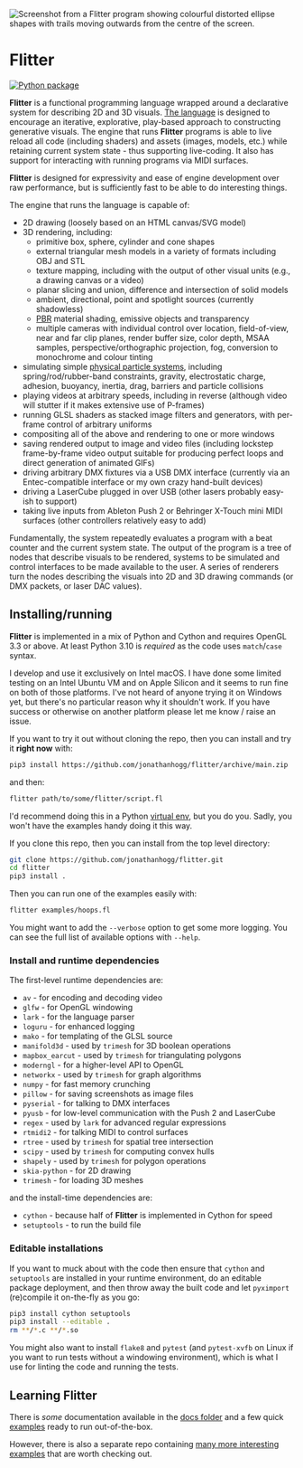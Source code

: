 ![Screenshot from a Flitter program showing colourful distorted ellipse shapes
with trails moving outwards from the centre of the screen.](docs/header.jpg)

# Flitter

[![Python package](https://github.com/jonathanhogg/flitter/actions/workflows/python-package.yml/badge.svg)](https://github.com/jonathanhogg/flitter/actions/workflows/python-package.yml)

**Flitter** is a functional programming language wrapped around a declarative
system for describing 2D and 3D visuals. [The language](/docs/language.md) is
designed to encourage an iterative, explorative, play-based approach to
constructing generative visuals. The engine that runs **Flitter** programs is
able to live reload all code (including shaders) and assets (images, models,
etc.) while retaining current system state - thus supporting live-coding. It
also has support for interacting with running programs via MIDI surfaces.

**Flitter** is designed for expressivity and ease of engine development over
raw performance, but is sufficiently fast to be able to do interesting things.

The engine that runs the language is capable of:

- 2D drawing (loosely based on an HTML canvas/SVG model)
- 3D rendering, including:
  - primitive box, sphere, cylinder and cone shapes
  - external triangular mesh models in a variety of formats including OBJ
    and STL
  - texture mapping, including with the output of other visual units (e.g., a
    drawing canvas or a video)
  - planar slicing and union, difference and intersection of solid models
  - ambient, directional, point and spotlight sources (currently shadowless)
  - [PBR](https://en.wikipedia.org/wiki/Physically_based_rendering) material
    shading, emissive objects and transparency
  - multiple cameras with individual control over location, field-of-view, near
    and far clip planes, render buffer size, color depth, MSAA samples,
    perspective/orthographic projection, fog, conversion to monochrome and
    colour tinting
- simulating simple [physical particle systems](/docs/physics.md), including
spring/rod/rubber-band constraints, gravity, electrostatic charge, adhesion,
buoyancy, inertia, drag, barriers and particle collisions
- playing videos at arbitrary speeds, including in reverse (although video will
stutter if it makes extensive use of P-frames)
- running GLSL shaders as stacked image filters and generators, with per-frame
control of arbitrary uniforms
- compositing all of the above and rendering to one or more windows
- saving rendered output to image and video files (including lockstep
frame-by-frame video output suitable for producing perfect loops and direct
generation of animated GIFs)
- driving arbitrary DMX fixtures via a USB DMX interface (currently via an
Entec-compatible interface or my own crazy hand-built devices)
- driving a LaserCube plugged in over USB (other lasers probably easy-ish to
support)
- taking live inputs from Ableton Push 2 or Behringer X-Touch mini MIDI
surfaces (other controllers relatively easy to add)

Fundamentally, the system repeatedly evaluates a program with a beat counter
and the current system state. The output of the program is a tree of nodes that
describe visuals to be rendered, systems to be simulated and control interfaces
to be made available to the user. A series of renderers turn the nodes
describing the visuals into 2D and 3D drawing commands (or DMX packets, or laser
DAC values).

## Installing/running

**Flitter** is implemented in a mix of Python and Cython and requires OpenGL
3.3 or above. At least Python 3.10 is *required* as the code uses `match`/`case`
syntax.

I develop and use it exclusively on Intel macOS. I have done some limited
testing on an Intel Ubuntu VM and on Apple Silicon and it seems to run fine on
both of those platforms. I've not heard of anyone trying it on Windows yet, but
there's no particular reason why it shouldn't work. If you have success or
otherwise on another platform please let me know / raise an issue.

If you want to try it out without cloning the repo, then you can install and
try it **right now** with:

```sh
pip3 install https://github.com/jonathanhogg/flitter/archive/main.zip
```

and then:

```sh
flitter path/to/some/flitter/script.fl
```

I'd recommend doing this in a Python [virtual env](https://docs.python.org/3/library/venv.html),
but you do you. Sadly, you won't have the examples handy doing it this way.

If you clone this repo, then you can install from the top level directory:

```sh
git clone https://github.com/jonathanhogg/flitter.git
cd flitter
pip3 install .
```

Then you can run one of the examples easily with:

```sh
flitter examples/hoops.fl
```

You might want to add the `--verbose` option to get some more logging. You can
see the full list of available options with `--help`.

### Install and runtime dependencies

The first-level runtime dependencies are:

- `av` - for encoding and decoding video
- `glfw` - for OpenGL windowing
- `lark` - for the language parser
- `loguru` - for enhanced logging
- `mako` - for templating of the GLSL source
- `manifold3d` - used by `trimesh` for 3D boolean operations
- `mapbox_earcut` - used by `trimesh` for triangulating polygons
- `moderngl` - for a higher-level API to OpenGL
- `networkx` - used by `trimesh` for graph algorithms
- `numpy` - for fast memory crunching
- `pillow` - for saving screenshots as image files
- `pyserial` - for talking to DMX interfaces
- `pyusb` - for low-level communication with the Push 2 and LaserCube
- `regex` - used by `lark` for advanced regular expressions
- `rtmidi2` - for talking MIDI to control surfaces
- `rtree` - used by `trimesh` for spatial tree intersection
- `scipy` - used by `trimesh` for computing convex hulls
- `shapely` - used by `trimesh` for polygon operations
- `skia-python` - for 2D drawing
- `trimesh` - for loading 3D meshes

and the install-time dependencies are:

- `cython` - because half of **Flitter** is implemented in Cython for speed
- `setuptools` - to run the build file

### Editable installations

If you want to muck about with the code then ensure that `cython` and
`setuptools` are installed in your runtime environment, do an editable
package deployment, and then throw away the built code and let `pyximport`
(re)compile it on-the-fly as you go:

```sh
pip3 install cython setuptools
pip3 install --editable .
rm **/*.c **/*.so
```

You might also want to install `flake8` and `pytest` (and `pytest-xvfb` on Linux
if you want to run tests without a windowing environment), which is what I use
for linting the code and running the tests.

## Learning Flitter

There is *some* documentation available in the [docs folder](/docs) and a few
quick [examples](/examples) ready to run out-of-the-box.

However, there is also a separate repo containing [many more interesting
examples](https://github.com/jonathanhogg/flitter-examples) that are worth
checking out.
